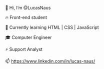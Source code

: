 👋 Hi, I’m @LucasNaus

🔥 Front-end student

🌱 Currently learning HTML | CSS | JavaScript

🎓 Computer Engineer

⚡ Support Analyst

📫 https://www.linkedin.com/in/lucas-naus/
